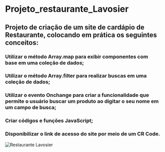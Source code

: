 # Projeto_restaurante_Lavosier

## Projeto de criação de um site de cardápio de Restaurante, colocando em prática os seguintes conceitos:
### Utilizar o método Array.map para exibir componentes com base em uma coleção de dados;
### Utilizar o método Array.filter para realizar buscas em uma coleção de dados;
### Utilizar o evento Onchange para criar a funcionalidade que permite o usuário buscar um produto ao digitar o seu nome em um campo de busca;
### Criar códigos e funções JavaScript;
### Disponibilizar o link de acesso do site por meio de um CR Code.

![Restaurante Lavosier](https://projeto-restaurante-lavosier-v1n5.vercel.app/)
